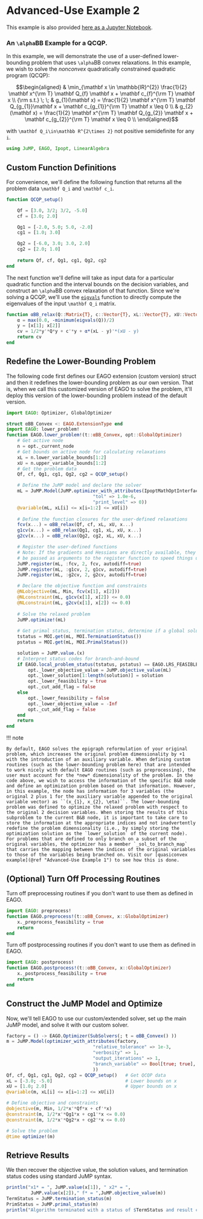 # Advanced-Use Example 2

This example is also provided [here as a Jupyter Notebook](https://github.com/PSORLab/EAGO-notebooks/blob/master/notebooks/custom_aBB_QCQP.ipynb).

### An ``\alpha``BB Example for a QCQP.

In this example, we will demonstrate the use of a user-defined lower-bounding problem that uses ``\alpha``BB convex relaxations. In this example, we wish to solve the *nonconvex* quadratically constrained quadratic program (QCQP):

```math
\begin{aligned}
& \min_{\mathbf x \in \mathbb{IR}^{2}} \frac{1}{2} \mathbf x^{\rm T} \mathbf Q_{f} \mathbf x + \mathbf c_{f}^{\rm T} \mathbf x \\
{\rm s.t.} \; \; & g_{1}(\mathbf x) = \frac{1}{2} \mathbf x^{\rm T} \mathbf Q_{g_{1}}\mathbf x + \mathbf c_{g_{1}}^{\rm T} \mathbf x \leq 0 \\
& g_{2}(\mathbf x) = \frac{1}{2} \mathbf x^{\rm T} \mathbf Q_{g_{2}} \mathbf x + \mathbf c_{g_{2}}^{\rm T} \mathbf x \leq 0 \\
\end{aligned}
```

with ``\mathbf Q_i\in\mathbb R^{2\times 2}`` not positive semidefinite for any ``i``.

```julia
using JuMP, EAGO, Ipopt, LinearAlgebra
```

## Custom Function Definitions

For convenience, we'll define the following function that returns all the problem data ``\mathbf Q_i`` and ``\mathbf c_i``.

```julia
function QCQP_setup()

    Qf = [3.0, 3/2; 3/2, -5.0]
    cf = [3.0; 2.0]

    Qg1 = [-2.0, 5.0; 5.0, -2.0]
    cg1 = [1.0; 3.0]

    Qg2 = [-6.0, 3.0; 3.0, 2.0]
    cg2 = [2.0; 1.0]
    
    return Qf, cf, Qg1, cg1, Qg2, cg2
end
```

The next function we'll define will take as input data for a particular quadratic function and the interval bounds on the decision variables, and construct an ``\alpha``BB convex relaxation of that function. Since we're solving a QCQP, we'll use the [`eigvals`](https://docs.julialang.org/en/v1/stdlib/LinearAlgebra/#LinearAlgebra.eigvals) function to directly compute the eigenvalues of the input ``\mathbf Q_i`` matrix.

```julia
function αBB_relax(Q::Matrix{T}, c::Vector{T}, xL::Vector{T}, xU::Vector{T}, x::Real...) where {T<:Float64}
    α = max(0.0, -minimum(eigvals(Q))/2)
    y = [x[1]; x[2]]
    cv = 1/2*y'*Q*y + c'*y + α*(xL - y)'*(xU - y)
    return cv
end
```

## Redefine the Lower-Bounding Problem

The following code first defines our EAGO extension (custom version) struct and then it redefines the lower-bounding problem as our own version. That is, when we call this customized version of EAGO to solve the problem, it'll deploy this version of the lower-bounding problem instead of the default version.  

```julia
import EAGO: Optimizer, GlobalOptimizer

struct αBB_Convex <: EAGO.ExtensionType end
import EAGO: lower_problem!
function EAGO.lower_problem!(t::αBB_Convex, opt::GlobalOptimizer)
    # Get active node
    n = opt._current_node
    # Get bounds on active node for calculating relaxations
    xL = n.lower_variable_bounds[1:2]
    xU = n.upper_variable_bounds[1:2]
    # Get the problem data
    Qf, cf, Qg1, cg1, Qg2, cg2 = QCQP_setup()

    # Define the JuMP model and declare the solver
    mL = JuMP.Model(JuMP.optimizer_with_attributes(IpoptMathOptInterfaceExt.Optimizer,
                                "tol" => 1.0e-6,
                                "print_level" => 0))
    @variable(mL, xL[i] <= x[i=1:2] <= xU[i])
    
    # Define the function closures for the user-defined relaxations
    fcv(x...) = αBB_relax(Qf, cf, xL, xU, x...)
    g1cv(x...) = αBB_relax(Qg1, cg1, xL, xU, x...)
    g2cv(x...) = αBB_relax(Qg2, cg2, xL, xU, x...)

    # Register the user-defined functions
    # Note: If the gradients and Hessians are directly available, they could
    # be passed as arguments to the register function to speed things up.
    JuMP.register(mL, :fcv, 2, fcv, autodiff=true)
    JuMP.register(mL, :g1cv, 2, g1cv, autodiff=true)
    JuMP.register(mL, :g2cv, 2, g2cv, autodiff=true)

    # Declare the objective function and constraints
    @NLobjective(mL, Min, fcv(x[1], x[2]))
    @NLconstraint(mL, g1cv(x[1], x[2]) <= 0.0)
    @NLconstraint(mL, g2cv(x[1], x[2]) <= 0.0)
    
    # Solve the relaxed problem
    JuMP.optimize!(mL)
    
    # Get primal status, termination status, determine if a global solution was obtained
    tstatus = MOI.get(mL, MOI.TerminationStatus())
    pstatus = MOI.get(mL, MOI.PrimalStatus())

    solution = JuMP.value.(x)
    # Interpret status codes for branch-and-bound
    if EAGO.local_problem_status(tstatus, pstatus) == EAGO.LRS_FEASIBLE
        opt._lower_objective_value = JuMP.objective_value(mL) 
        opt._lower_solution[1:length(solution)] = solution
        opt._lower_feasibility = true
        opt._cut_add_flag = false
    else
        opt._lower_feasibility = false
        opt._lower_objective_value = -Inf
        opt._cut_add_flag = false
    end
    return
end
```

!!! note 

    By default, EAGO solves the epigraph reformulation of your original problem, which increases the original problem dimensionality by +1 with the introduction of an auxiliary variable. When defining custom routines (such as the lower-bounding problem here) that are intended to work nicely with default EAGO routines (such as preprocessing), the user must account for the *new* dimensionality of the problem. In the code above, we wish to access the information of the specific B&B node and define an optimization problem based on that information. However, in this example, the node has information for 3 variables (the original 2 plus 1 for the auxiliary variable appended to the original variable vector) as ``(x_{1}, x_{2}, \eta)``. The lower-bounding problem was defined to optimize the relaxed problem with respect to the original 2 decision variables. When storing the results of this subproblem to the current B&B node, it is important to take care to store the information at the appropriate indices and not inadvertently redefine the problem dimensionality (i.e., by simply storing the optimization solution as the `lower_solution` of the current node). For problems that are defined to only branch on a subset of the original variables, the optimizer has a member `_sol_to_branch_map` that carries the mapping between the indices of the original variables to those of the variables being branched on. Visit our [quasiconvex example](@ref "Advanced-Use Example 1") to see how this is done.

## (Optional) Turn Off Processing Routines

Turn off preprocessing routines if you don't want to use them as defined in EAGO. 

```julia
import EAGO: preprocess!
function EAGO.preprocess!(t::αBB_Convex, x::GlobalOptimizer)
    x._preprocess_feasibility = true
    return
end
```

Turn off postprocessing routines if you don't want to use them as defined in EAGO. 

```julia
import EAGO: postprocess!
function EAGO.postprocess!(t::αBB_Convex, x::GlobalOptimizer)
    x._postprocess_feasibility = true
    return
end
```

## Construct the JuMP Model and Optimize

Now, we'll tell EAGO to use our custom/extended solver, set up the main JuMP model, and solve it with our custom solver. 

```julia
factory = () -> EAGO.Optimizer(SubSolvers(; t = αBB_Convex() ))
m = JuMP.Model(optimizer_with_attributes(factory,
                                "relative_tolerance" => 1e-3,
                                "verbosity" => 1,
                                "output_iterations" => 1, 
                                "branch_variable" => Bool[true; true],
                                ))
Qf, cf, Qg1, cg1, Qg2, cg2 = QCQP_setup()   # Get QCQP data
xL = [-3.0; -5.0]                           # Lower bounds on x
xU = [1.0; 2.0]                             # Upper bounds on x
@variable(m, xL[i] <= x[i=1:2] <= xU[i])

# Define objective and constraints
@objective(m, Min, 1/2*x'*Qf*x + cf'*x)
@constraint(m, 1/2*x'*Qg1*x + cg1'*x <= 0.0)
@constraint(m, 1/2*x'*Qg2*x + cg2'*x <= 0.0)

# Solve the problem
@time optimize!(m)
```

## Retrieve Results

We then recover the objective value, the solution values, and termination status codes using standard JuMP syntax.

```julia
println("x1* = ", JuMP.value(x[1]), " x2* = ",
         JuMP.value(x[2])," f* = ",JuMP.objective_value(m))
TermStatus = JuMP.termination_status(m)
PrimStatus = JuMP.primal_status(m)
println("Algorithm terminated with a status of $TermStatus and result code of $PrimStatus")
```